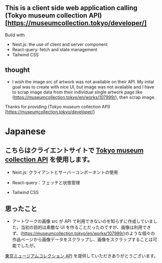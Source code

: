 ## This is a client side web application calling (Tokyo museum collection API)[https://museumcollection.tokyo/developer/]

Build with

- Next.js: the use of client and server component
- React-query: fetch and state management
- Tailwind CSS

## thought

- I wish the image src of artwork was not available on their API. My inital goal was to create with nice UI, but image was not available and I have to scrap image data from their individual single artwork page like (https://museumcollection.tokyo/en/works/107999/), then scrap image.

Thanks for providing (Tokyo museum collection API)[https://museumcollection.tokyo/developer/]

# Japanese

## こちらはクライエントサイトで [Tokyo museum collection API](https://museumcollection.tokyo/developer/) を使用します。

- Next.js: クライアントとサーバーコンポーネントの使用

- React-query：フェッチと状態管理

- Tailwind CSS

## 思ったこと

- アートワークの画像 src が API で利用できないのを知らずに作成していました。当初の目的は素敵な UI を作ることだったのですが、画像は利用できず、(https://museumcollection.tokyo/en/works/107999/)のような個々の作品ページから画像データをスクラップし、画像をスクラップすることは可能でしたが。

[東京ミュージアムコレクション API](https://museumcollection.tokyo/developer/) を提供していただきありがとうございます。
